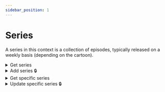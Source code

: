 ```yaml
---
sidebar_position: 1
---
```


# Series

A series in this context is a collection of episodes, typically released on a weekly basis (depending on the cartoon).

<details id="get-series">
  <summary>Get series</summary>

**GET** `https://staging-kaboom.herokuapp.com/v1/cartoons/series/`

**Query params:**

| Name       | Value      | Type       | Required  |
|------------|------------|------------|-----------|
| query      | regular    | str        | no        |
| genre      | animation  | str        | no        |
| status     | completed  | str options| no        |
| network    | 1          | int        | no        |
| page *     | 1          | int        | no        |

\* pagination purposes

**Response:**

```json
{
  "count": 1,
  "next": null,
  "previous": null,
  "results": [
    {
      "id": 43,
      "genres": [
        {
          "id": 1,
          "genre": "Animation"
        },
        {
          "id": 2,
          "genre": "Comedy"
        }
      ],
      "network": {
        "id": 1,
        "name": "Cartoon Network",
        "website": "",
        "logo": "",
        "date_created": "2022-01-13T20:02:38.507854Z"
      },
      "characters": [
        {
          "id": 4,
          "voice_actors": [
            {
              "id": 2,
              "age": 19,
              "name": "Tanveer Najib",
              "image": "",
              "date_of_birth": "2002-07-15",
              "date_of_death": null,
              "biography": "",
              "date_created": "2022-02-07T17:36:46.263489Z"
            }
          ],
          "teams": [],
          "location_of_operation": null,
          "name": "Rigby",
          "alias": null,
          "image": "",
          "biography": "RIGBONINGGGGGGGGGG",
          "status": "ALIVE",
          "alignment": "GOOD",
          "intelligence": 0,
          "strength": 0,
          "speed": 0,
          "durability": 0,
          "power": 0,
          "combat": 0,
          "date_created": "2022-02-05T10:39:07.452127Z"
        }
      ],
      "name": "Regular Show",
      "summary": "The series revolves around the lives of two friends, a blue jay named Mordecai and a raccoon named Rigby—both employed as groundskeepers at a local park. Their regular attempts to slack off usually lead to surreal, extreme, and often supernatural misadventures. During these misadventures, they interact with the show's other main characters: Benson, Pops, Muscle Man, Hi-Five Ghost, Skips, Thomas, Margaret and Eileen.",
      "season_count": 8,
      "cover_image": "",
      "background_image": "",
      "status": "COMPLETED",
      "rating": null,
      "website": "https://cartoonnetwork.com/",
      "imdb_id": "tt1710308",
      "tmdb_id": 31132,
      "date_created": "2022-03-09T09:49:45.682459Z"
    }
  ]
}
```

</details>

<details id="add-series">
  <summary>Add series 🔒</summary>

**POST** `https://staging-kaboom.herokuapp.com/v1/cartoons/series/`

**Headers:**

| Name          | Value                   | Required   |
|---------------|-------------------------|------------|
| Authorization | Token user_access_token | yes        |

**JSON Body:**

| Name          | Required   |
|---------------|------------|
| name          | yes        |
| status        | yes        |
| season_count  | yes        |
| network_id    | no         |
| summary       | no         |
| genres_id     | no         |
| website       | no         |
| imdb_id       | no         |
| tmdb_id       | no         |
| characters_id | no         |

**Response:**

```json
{
  "id": 44,
  "genres": [
    {
      "id": 1,
      "genre": "Animation"
    },
    {
      "id": 2,
      "genre": "Comedy"
    }
  ],
  "network": {
    "id": 1,
    "name": "Cartoon Network",
    "website": "",
    "logo": "",
    "date_created": "2022-01-13T20:02:38.507854Z"
  },
  "characters": [],
  "name": "Adventure Time",
  "summary": "Adventure Time!",
  "season_count": 10,
  "cover_image": "",
  "background_image": "",
  "status": "COMPLETED",
  "rating": null,
  "website": null,
  "imdb_id": null,
  "tmdb_id": null,
  "date_created": "2022-03-09T10:21:02.071847Z"
}
```

</details>

<details id="get-spec-series">
  <summary>Get specific series</summary>

**GET** `https://staging-kaboom.herokuapp.com/v1/cartoons/series/{cartoon_id}/`

**Response:**

```json
{
  "id": 44,
  "genres": [
    {
      "id": 1,
      "genre": "Animation"
    },
    {
      "id": 2,
      "genre": "Comedy"
    }
  ],
  "network": {
    "id": 1,
    "name": "Cartoon Network",
    "website": "",
    "logo": "",
    "date_created": "2022-01-13T20:02:38.507854Z"
  },
  "characters": [],
  "name": "Adventure Time",
  "summary": "Adventure Time!",
  "season_count": 10,
  "cover_image": "",
  "background_image": "",
  "status": "COMPLETED",
  "rating": null,
  "website": null,
  "imdb_id": null,
  "tmdb_id": null,
  "date_created": "2022-03-09T10:21:02.071847Z"
}
```

</details>

<details id="update-spec-series">
  <summary>Update specific series 🔒</summary>

**PATCH** `https://staging-kaboom.herokuapp.com/v1/cartoons/series/{cartoon_id}/`

**Headers:**

| Name          | Value                   | Required   |
|---------------|-------------------------|------------|
| Authorization | Token user_access_token | yes        |

**JSON Body:**

| Name          | Required   |
|---------------|------------|
| name          | no         |
| status        | no         |
| season_count  | no         |
| network_id    | no         |
| summary       | no         |
| genres_id     | no         |
| website       | no         |
| imdb_id       | no         |
| tmdb_id       | no         |
| characters_id | no         |

**Response:**

```json
{
  "id": 44,
  "genres": [
    {
      "id": 1,
      "genre": "Animation"
    },
    {
      "id": 2,
      "genre": "Comedy"
    }
  ],
  "network": {
    "id": 1,
    "name": "Cartoon Network",
    "website": "",
    "logo": "",
    "date_created": "2022-01-13T20:02:38.507854Z"
  },
  "characters": [
    {
      "id": 4,
      "voice_actors": [
        {
          "id": 2,
          "age": 19,
          "name": "Test Actor",
          "image": "",
          "date_of_birth": "2002-07-15",
          "date_of_death": null,
          "biography": "",
          "date_created": "2022-02-07T17:36:46.263489Z"
        }
      ],
      "teams": [],
      "location_of_operation": null,
      "name": "Rigby",
      "alias": null,
      "image": "",
      "biography": "RIGBONINGGGGGGGGGG",
      "status": "ALIVE",
      "alignment": "GOOD",
      "intelligence": 0,
      "strength": 0,
      "speed": 0,
      "durability": 0,
      "power": 0,
      "combat": 0,
      "date_created": "2022-02-05T10:39:07.452127Z"
    }
  ],
  "name": "Adventure Time",
  "summary": "Adventure Time!",
  "season_count": 10,
  "cover_image": "",
  "background_image": "",
  "status": "COMPLETED",
  "rating": null,
  "website": null,
  "imdb_id": null,
  "tmdb_id": null,
  "date_created": "2022-03-09T10:21:02.071847Z"
}
```

</details>